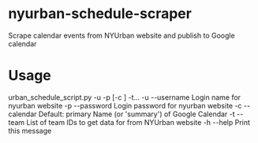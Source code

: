 # nyurban-schedule-scraper
Scrape calendar events from NYUrban website and publish to Google calendar

# Usage
urban_schedule_script.py -u <username> -p <password> [-c <calendarName>] -t... <teamId>
        -u --username
                Login name for nyurban website
        -p --password
                Login password for nyurban website
        -c --calendar   Default: primary
                Name (or 'summary') of Google Calendar
        -t --team
                List of team IDs to get data for from NYUrban website
        -h --help
                Print this message
